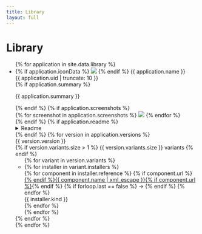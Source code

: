 ```yaml
---
title: Library
layout: full
---
```


# Library

<ul class="applications">
    {% for application in site.data.library %}
        <li>
            <div class="application-header">
                <div class="application-name">
                    {% if application.iconData %}
                        <img class="icon" src="{{ application.iconData }}">
                    {% endif %}
                    {{ application.name }}
                </div>
                <div class="application-identifier">
                    {{ application.uid | truncate: 10 }}
                </div>
            </div>
            {% if application.summary %}
                <div class="summary">
                    <p>{{ application.summary }}</p>
                </div>
            {% endif %}
            {% if application.screenshots %}
                <div class="screenshots">
                    {% for screenshot in application.screenshots %}
                        <img class="screenshot" src="{{ screenshot }}" />
                    {% endfor %}
                </div>
            {% endif %}
            {% if application.readme %}
                <details class="readme">
                    <summary>Readme</summary>
                    <div class="readme-contents">{{ application.readme | xml_escape }}</div>
                </details>
            {% endif %}
            {% for version in application.versions %}
                <div class="version-header">
                    <div class="version-name">
                        {{ version.version }}
                    </div>
                    <div class="version-details">
                        {% if version.variants.size > 1 %}
                            {{ version.variants.size }} variants
                        {% endif %}
                    </div>
                </div>
                <ul>
                    {% for variant in version.variants %}
                        <li>
                            {% for installer in variant.installers %}
                                <div class="path">
                                    {% for component in installer.reference %}
                                        {% if component.url %}<a href="{{ component.url }}">{% endif %}{{ component.name | xml_escape }}{% if component.url %}</a>{% endif %}
                                        {% if forloop.last == false %}
                                            &#8594;
                                        {% endif %}
                                    {% endfor %}
                                </div>
                                <div>{{ installer.kind }}</div>
                            {% endfor %}
                        </li>
                    {% endfor %}
                </ul>
            {% endfor %}
        </li>
    {% endfor %}
</ul>
